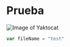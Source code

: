 # Prueba

![Image of Yaktocat](https://octodex.github.com/images/yaktocat.png)


```javascript
var fileName = "test"
```
